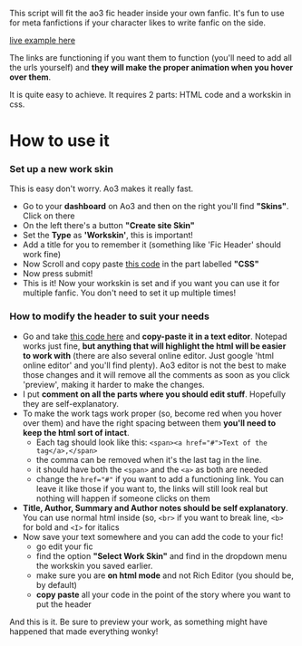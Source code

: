 This script will fit the ao3 fic header inside your own fanfic. It's fun to use for meta fanfictions if your character likes to write fanfic on the side.

[live example here](https://archiveofourown.org/works/26662207)

The links are functioning if you want them to function (you'll need to add all the urls yourself) and **they will make the proper animation when you hover over them**. 

It is quite easy to achieve. It requires 2 parts: HTML code and a workskin in css. 

# How to use it
### Set up a new work skin
This is easy don't worry. Ao3 makes it really fast.
* Go to your **dashboard** on Ao3 and then on the right you'll find **"Skins"**. Click on there
* On the left there's a button **"Create site Skin"**
* Set the **Type** as **'Workskin'**, this is important!
* Add a title for you to remember it (something like 'Fic Header' should work fine)
* Now Scroll and copy paste  [this code](https://github.com/electricalice/fic-header-workskin/blob/master/workskin-code.css)  in the part labelled **"CSS"**
* Now press submit!
* This is it!
Now your workskin is set and if you want you can use it for multiple fanfic. You don't need to set it up multiple times!

### How to modify the header to suit your needs

* Go and take [this code here](https://github.com/electricalice/fic-header-workskin/blob/master/header-code.html) and **copy-paste it in a text editor**. Notepad works just fine, **but anything that will highlight the html will be easier to work with** (there are also several online editor. Just google 'html online editor' and you'll find plenty).  Ao3 editor is not the best to make those changes and it will remove all the comments as soon as you click 'preview', making it harder to make the changes.
* I put **comment on all the parts where you should edit stuff**. Hopefully they are self-explanatory.
* To make the work tags work proper (so, become red when you hover over them) and have the right spacing between them **you'll need to keep the html sort of intact**. 
	* Each tag should look like this: `<span><a href="#">Text of the tag</a>,</span>`
	* the comma can be removed when it's the last tag in the line. 
	* it should have both the `<span>` and the `<a>` as both are needed
	* change the `href="#"` if you want to add a functioning link. You can leave it like those if you want to, the links will still look real but nothing will happen if someone clicks on them
* **Title, Author, Summary and Author notes should be self explanatory**. You can use normal html inside (so, `<br>` if you want to break line, `<b>` for bold and `<I>` for italics
* Now save your text somewhere and you can add the code to your fic! 
	* go edit your fic 
	* find the option **"Select Work Skin"** and find in the dropdown menu the workskin you saved earlier.
	* make sure you are **on html mode** and not Rich Editor (you should be, by default) 
	* **copy paste** all your code in the point of the story where you want to put the header

And this is it. Be sure to preview your work, as something might have happened that made everything wonky!
